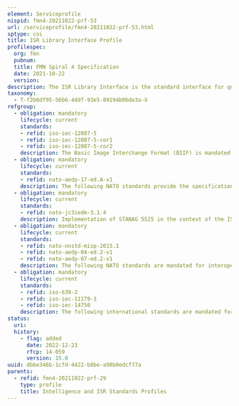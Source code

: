 ```yaml
---
element: Serviceprofile
nispid: fmn4-20211022-prf-53
url: /serviceprofile/fmn4-20211022-prf-53.html
sptype: coi
title: ISR Library Interface Profile
profilespec:
  org: fmn
  pubnum: 
  title: FMN Spiral 4 Specification
  date: 2021-10-22
  version: 
description: The ISR Library Interface is the standard interface for querying and accessing heterogeneous product libraries maintained by various nations.
taxonomy:
  - T-f2b6df95-56b6-4ddf-93e5-89194b0bde3a-X
refgroup:
  - obligation: mandatory
    lifecycle: current
    standards: 
    - refid: iso-iec-12087-5
    - refid: iso-iec-12087-5-cor1
    - refid: iso-iec-12087-5-cor2
    description: The Basic Image Interchange Format (BIIF) is mandated for interoperability of ISR libraries.
  - obligation: mandatory
    lifecycle: current
    standards: 
    - refid: nato-aedp-17-ed.A-v1
    description: The following NATO standards provide the specification as well as business rules for interoperability of ISR libraries.
  - obligation: mandatory
    lifecycle: current
    standards: 
    - refid: nato-jc3iedm-3.1.4
    description: Implementation of STANAG 5525 in the context of the ISR Library Interface Profile is limited to the definition of unique keys that could be used to unambiguously refer to an external information object that is modelled in accordance with STANAG 5525. Note that AEDP-17 refers to the metadata attribute “JC3IEDMIdentifier” on page G-15, but to “identifierJC3IEDM” on page G-79. The correct attribute to use is “identifierJC3IEDM”.
  - obligation: mandatory
    lifecycle: current
    standards: 
    - refid: nato-nnstd-misp-2015.1
    - refid: nato-aedp-04-ed.2-v1
    - refid: nato-aedp-07-ed.2-v1
    description: The following NATO standards are mandated for interoperability of ISR library products.
  - obligation: mandatory
    lifecycle: current
    standards: 
    - refid: iso-639-2
    - refid: iso-iec-11179-3
    - refid: iso-iec-14750
    description: The following international standards are mandated for interoperability of ISR libraries.
status:
  uri: 
  history: 
    - flag: added
      date: 2022-12-23
      rfcp: 14-059
      version: 15.0
uuid: dbbe346b-1cfd-4422-b8be-a98b0edcf77a
parents:
  - refid: fmn4-20211022-prf-29
    type: profile
    title: Intelligence and ISR Standards Profiles
---
```

